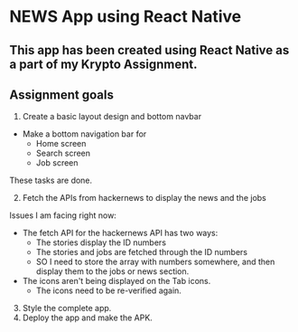 # NEWS App using React Native

## This app has been created using React Native as a part of my Krypto Assignment.

## Assignment goals

1. Create a basic layout design and bottom navbar

- Make a bottom navigation bar for
  - Home screen
  - Search screen
  - Job screen

These tasks are done.

2. Fetch the APIs from hackernews to display the news and the jobs

Issues I am facing right now:

- The fetch API for the hackernews API has two ways:
  - The stories display the ID numbers
  - The stories and jobs are fetched through the ID numbers
  - SO I need to store the array with numbers somewhere, and then display them to the jobs or news section.
- The icons aren't being displayed on the Tab icons.
  - The icons need to be re-verified again.

3. Style the complete app.
4. Deploy the app and make the APK.
